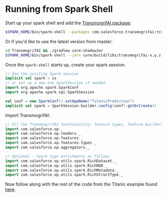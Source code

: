 # Running from Spark Shell

Start up your spark shell and add the [TransmogrifAI package](https://spark-packages.org/package/salesforce/TransmogrifAI):

```bash
$SPARK_HOME/bin/spark-shell --packages com.salesforce.transmogrifai:transmogrifai-core_2.11:0.6.0
```

Or if you'd like to use the latest version from master:
```bash
cd TransmogrifAI && ./gradlew core:shadowJar
$SPARK_HOME/bin/spark-shell --jars core/build/libs/transmogrifai-x.y.z.jar
```

Once the `spark-shell` starts up, create your spark session:

```scala
// Use the existing Spark session
implicit val spark = ss
// or set up a new one SparkSession if needed
import org.apache.spark.SparkConf
import org.apache.spark.sql.SparkSession

val conf = new SparkConf().setAppName("TitanicPrediction")
implicit val spark = SparkSession.builder.config(conf).getOrCreate()
```

Import TransmogrifAI:
```scala
// All the TransmogrifAI functionality: feature types, feature builders, feature dsl, readers, aggregators etc.
import com.salesforce.op._
import com.salesforce.op.readers._
import com.salesforce.op.features._
import com.salesforce.op.features.types._
import com.salesforce.op.aggregators._

// Optional - Spark type enrichments as follows
import com.salesforce.op.utils.spark.RichDataset._
import com.salesforce.op.utils.spark.RichRDD._
import com.salesforce.op.utils.spark.RichMetadata._
import com.salesforce.op.utils.spark.RichStructType._
```

Now follow along with the rest of the code from the Titanic example found [here](Titanic-Binary-Classification.html).


